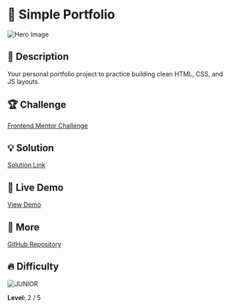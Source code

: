 # 📁 Simple Portfolio

![Hero Image](https://res.cloudinary.com/dz209s6jk/image/upload/v1705487747/Challenges/cf3rlsqoovxlf7uajpva.jpg)

## 🌟 Description
Your personal portfolio project to practice building clean HTML, CSS, and JS layouts.

## 🏆 Challenge
[Frontend Mentor Challenge](https://www.frontendmentor.io/challenges/simple-portfolio)

## 💡 Solution
[Solution Link](https://www.frontendmentor.io/solutions/flex-boxfontsicons-LZ1nDjGXrf) 

## 🚀 Live Demo
[View Demo](https://younes-alhyan.github.io/simple-portfolio)

## 🔎 More
[GitHub Repository](https://github.com/younes-alhyan/frontend-mentor/)

## 🔥 Difficulty
![JUNIOR](https://img.shields.io/badge/Difficulty-JUNIOR-green)

**Level:** 2 / 5

